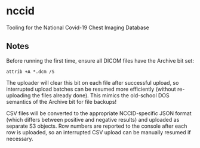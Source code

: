 # nccid

Tooling for the National Covid-19 Chest Imaging Database

## Notes

Before running the first time, ensure all DICOM files have the Archive bit set:

`attrib +A *.dcm /S`

The uploader will clear this bit on each file after successful upload, so interrupted upload
batches can be resumed more efficiently (without re-uploading the files already done). This
mimics the old-school DOS semantics of the Archive bit for file backups!

CSV files will be converted to the appropriate NCCID-specific JSON format (which differs
between positive and negative results) and uploaded as separate S3 objects. Row numbers
are reported to the console after each row is uploaded, so an interrupted CSV upload can
be manually resumed if necessary.
